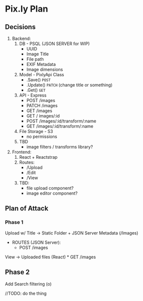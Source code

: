 # Pix.ly Plan

## Decisions

1. Backend:
   1. DB - PSQL (JSON SERVER for WIP)
      - UUID
      - Image Title
      - File path
      - EXIF Metadata
      - Image dimensions
   2. Model - PixlyApi Class
      - .Save() `POST`
      - .Update() `PATCH` (change title or something)
      - .Get() `GET`
   3. API - Express
      - POST /images
      - PATCH /images
      - GET /images
      - GET / images/:id
      - POST /images/:id/transform/:name
      - GET /images/:id/transform/:name
   4. File Storage - S3
      - no permissions
   5. TBD
      - image filters / transforms library?
2. Frontend:
   1. React + Reactstrap
   2. Routes:
      - /Upload
      - /Edit
      - /View
   3. TBD:
      - file upload component?
      - image editor component?

## Plan of Attack

### Phase 1

Upload w/ Title -> Static Folder + JSON Server Metadata (/Images)

- ROUTES (JSON Server):
  - POST /images

View -> Uploaded files (React) \* GET /images

## Phase 2

Add Search filtering (o)

//TODO: do the thing
